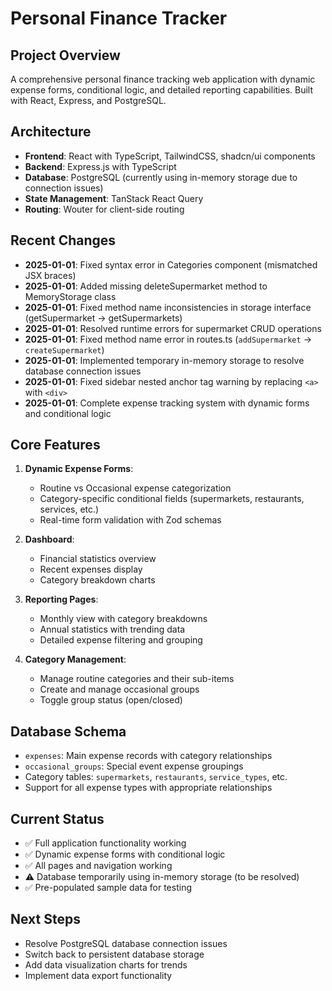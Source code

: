 # Personal Finance Tracker

## Project Overview
A comprehensive personal finance tracking web application with dynamic expense forms, conditional logic, and detailed reporting capabilities. Built with React, Express, and PostgreSQL.

## Architecture
- **Frontend**: React with TypeScript, TailwindCSS, shadcn/ui components
- **Backend**: Express.js with TypeScript
- **Database**: PostgreSQL (currently using in-memory storage due to connection issues)
- **State Management**: TanStack React Query
- **Routing**: Wouter for client-side routing

## Recent Changes
- **2025-01-01**: Fixed syntax error in Categories component (mismatched JSX braces)
- **2025-01-01**: Added missing deleteSupermarket method to MemoryStorage class
- **2025-01-01**: Fixed method name inconsistencies in storage interface (getSupermarket → getSupermarkets)
- **2025-01-01**: Resolved runtime errors for supermarket CRUD operations
- **2025-01-01**: Fixed method name error in routes.ts (`addSupermarket` → `createSupermarket`)
- **2025-01-01**: Implemented temporary in-memory storage to resolve database connection issues
- **2025-01-01**: Fixed sidebar nested anchor tag warning by replacing `<a>` with `<div>`
- **2025-01-01**: Complete expense tracking system with dynamic forms and conditional logic

## Core Features
1. **Dynamic Expense Forms**: 
   - Routine vs Occasional expense categorization
   - Category-specific conditional fields (supermarkets, restaurants, services, etc.)
   - Real-time form validation with Zod schemas

2. **Dashboard**: 
   - Financial statistics overview
   - Recent expenses display
   - Category breakdown charts

3. **Reporting Pages**:
   - Monthly view with category breakdowns
   - Annual statistics with trending data
   - Detailed expense filtering and grouping

4. **Category Management**:
   - Manage routine categories and their sub-items
   - Create and manage occasional groups
   - Toggle group status (open/closed)

## Database Schema
- `expenses`: Main expense records with category relationships
- `occasional_groups`: Special event expense groupings
- Category tables: `supermarkets`, `restaurants`, `service_types`, etc.
- Support for all expense types with appropriate relationships

## Current Status
- ✅ Full application functionality working
- ✅ Dynamic expense forms with conditional logic
- ✅ All pages and navigation working
- ⚠️ Database temporarily using in-memory storage (to be resolved)
- ✅ Pre-populated sample data for testing

## Next Steps
- Resolve PostgreSQL database connection issues
- Switch back to persistent database storage
- Add data visualization charts for trends
- Implement data export functionality